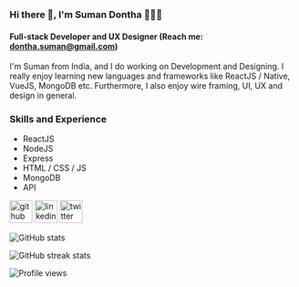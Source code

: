 ### Hi there 👋, I'm Suman Dontha 👩🏾‍💻
#### Full-stack Developer and UX Designer (Reach me: dontha.suman@gmail.com)

I'm Suman from India, and I do working on Development and Designing. I really enjoy learning new languages and frameworks like ReactJS / Native, VueJS, MongoDB etc. Furthermore, I also enjoy wire framing, UI, UX and design in general. 

### Skills and Experience
* ReactJS
* NodeJS
* Express
* HTML / CSS / JS
* MongoDB
* API


[<img src='https://cdn.jsdelivr.net/npm/simple-icons@3.0.1/icons/github.svg' alt='github' height='40'>](https://github.com/SumanDontha16)  [<img src='https://cdn.jsdelivr.net/npm/simple-icons@3.0.1/icons/linkedin.svg' alt='linkedin' height='40'>](https://www.linkedin.com/in/SumanDontha/)  [<img src='https://cdn.jsdelivr.net/npm/simple-icons@3.0.1/icons/twitter.svg' alt='twitter' height='40'>](https://twitter.com/@donthasuman)  

![GitHub stats](https://github-readme-stats.vercel.app/api?username=SumanDontha16&show_icons=true)  

![GitHub streak stats](https://github-readme-streak-stats.herokuapp.com/?user=SumanDontha16)  

![Profile views](https://gpvc.arturio.dev/SumanDontha16)  
